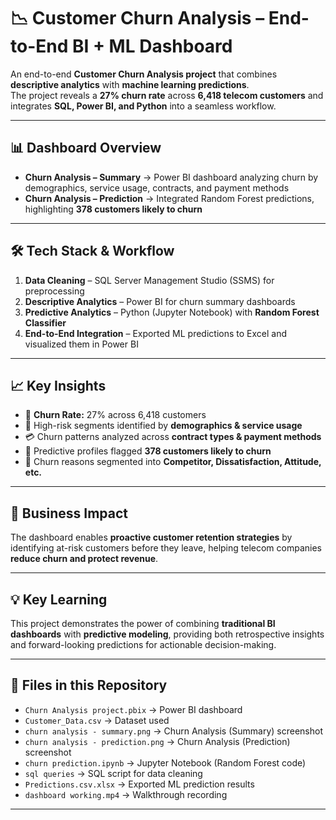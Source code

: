 # 📉 Customer Churn Analysis – End-to-End BI + ML Dashboard

An end-to-end **Customer Churn Analysis project** that combines **descriptive analytics** with **machine learning predictions**.  
The project reveals a **27% churn rate** across **6,418 telecom customers** and integrates **SQL, Power BI, and Python** into a seamless workflow.  

---

## 📊 Dashboard Overview
- **Churn Analysis – Summary** → Power BI dashboard analyzing churn by demographics, service usage, contracts, and payment methods  
- **Churn Analysis – Prediction** → Integrated Random Forest predictions, highlighting **378 customers likely to churn**  

---

## 🛠️ Tech Stack & Workflow
1. **Data Cleaning** – SQL Server Management Studio (SSMS) for preprocessing  
2. **Descriptive Analytics** – Power BI for churn summary dashboards  
3. **Predictive Analytics** – Python (Jupyter Notebook) with **Random Forest Classifier**  
4. **End-to-End Integration** – Exported ML predictions to Excel and visualized them in Power BI  

---

## 📈 Key Insights
- 📌 **Churn Rate:** 27% across 6,418 customers  
- 👥 High-risk segments identified by **demographics & service usage**  
- 💳 Churn patterns analyzed across **contract types & payment methods**  
- 🔮 Predictive profiles flagged **378 customers likely to churn**  
- 📂 Churn reasons segmented into **Competitor, Dissatisfaction, Attitude, etc.**  

---

## 🎯 Business Impact
The dashboard enables **proactive customer retention strategies** by identifying at-risk customers before they leave, helping telecom companies **reduce churn and protect revenue**.  

---

## 💡 Key Learning
This project demonstrates the power of combining **traditional BI dashboards** with **predictive modeling**, providing both retrospective insights and forward-looking predictions for actionable decision-making.  

---

## 📂 Files in this Repository
- `Churn Analysis project.pbix` → Power BI dashboard
- `Customer_Data.csv` → Dataset used 
- `churn analysis - summary.png` → Churn Analysis (Summary) screenshot  
- `churn analysis - prediction.png` → Churn Analysis (Prediction) screenshot  
- `churn prediction.ipynb` → Jupyter Notebook (Random Forest code)  
- `sql queries` → SQL script for data cleaning  
- `Predictions.csv.xlsx` → Exported ML prediction results  
- `dashboard working.mp4` → Walkthrough recording  

---
